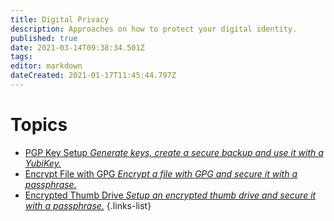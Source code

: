 ```yaml
---
title: Digital Privacy
description: Approaches on how to protect your digital identity.
published: true
date: 2021-03-14T09:38:34.501Z
tags: 
editor: markdown
dateCreated: 2021-01-17T11:45:44.797Z
---
```


# Topics

- [PGP Key Setup *Generate keys, create a secure backup and use it with a YubiKey.*](/digital_privacy/pgp)
- [Encrypt File with GPG *Encrypt a file with GPG and secure it with a passphrase.*](/digital_privacy/encrypt_file_with_gpg)
- [Encrypted Thumb Drive *Setup an encrypted thumb drive and secure it with a passphrase.*](/digital_privacy/excrypted_thumbdrive)
{.links-list}